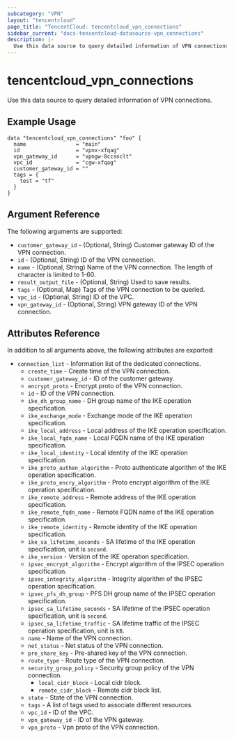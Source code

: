 ```yaml
---
subcategory: "VPN"
layout: "tencentcloud"
page_title: "TencentCloud: tencentcloud_vpn_connections"
sidebar_current: "docs-tencentcloud-datasource-vpn_connections"
description: |-
  Use this data source to query detailed information of VPN connections.
---
```


# tencentcloud_vpn_connections

Use this data source to query detailed information of VPN connections.

## Example Usage

```hcl
data "tencentcloud_vpn_connections" "foo" {
  name                = "main"
  id                  = "vpnx-xfqag"
  vpn_gateway_id      = "vpngw-8ccsnclt"
  vpc_id              = "cgw-xfqag"
  customer_gateway_id = ""
  tags = {
    test = "tf"
  }
}
```

## Argument Reference

The following arguments are supported:

* `customer_gateway_id` - (Optional, String) Customer gateway ID of the VPN connection.
* `id` - (Optional, String) ID of the VPN connection.
* `name` - (Optional, String) Name of the VPN connection. The length of character is limited to 1-60.
* `result_output_file` - (Optional, String) Used to save results.
* `tags` - (Optional, Map) Tags of the VPN connection to be queried.
* `vpc_id` - (Optional, String) ID of the VPC.
* `vpn_gateway_id` - (Optional, String) VPN gateway ID of the VPN connection.

## Attributes Reference

In addition to all arguments above, the following attributes are exported:

* `connection_list` - Information list of the dedicated connections.
  * `create_time` - Create time of the VPN connection.
  * `customer_gateway_id` - ID of the customer gateway.
  * `encrypt_proto` - Encrypt proto of the VPN connection.
  * `id` - ID of the VPN connection.
  * `ike_dh_group_name` - DH group name of the IKE operation specification.
  * `ike_exchange_mode` - Exchange mode of the IKE operation specification.
  * `ike_local_address` - Local address of the IKE operation specification.
  * `ike_local_fqdn_name` - Local FQDN name of the IKE operation specification.
  * `ike_local_identity` - Local identity of the IKE operation specification.
  * `ike_proto_authen_algorithm` - Proto authenticate algorithm of the IKE operation specification.
  * `ike_proto_encry_algorithm` - Proto encrypt algorithm of the IKE operation specification.
  * `ike_remote_address` - Remote address of the IKE operation specification.
  * `ike_remote_fqdn_name` - Remote FQDN name of the IKE operation specification.
  * `ike_remote_identity` - Remote identity of the IKE operation specification.
  * `ike_sa_lifetime_seconds` - SA lifetime of the IKE operation specification, unit is `second`.
  * `ike_version` - Version of the IKE operation specification.
  * `ipsec_encrypt_algorithm` - Encrypt algorithm of the IPSEC operation specification.
  * `ipsec_integrity_algorithm` - Integrity algorithm of the IPSEC operation specification.
  * `ipsec_pfs_dh_group` - PFS DH group name of the IPSEC operation specification.
  * `ipsec_sa_lifetime_seconds` - SA lifetime of the IPSEC operation specification, unit is `second`.
  * `ipsec_sa_lifetime_traffic` - SA lifetime traffic of the IPSEC operation specification, unit is `KB`.
  * `name` - Name of the VPN connection.
  * `net_status` - Net status of the VPN connection.
  * `pre_share_key` - Pre-shared key of the VPN connection.
  * `route_type` - Route type of the VPN connection.
  * `security_group_policy` - Security group policy of the VPN connection.
    * `local_cidr_block` - Local cidr block.
    * `remote_cidr_block` - Remote cidr block list.
  * `state` - State of the VPN connection.
  * `tags` - A list of tags used to associate different resources.
  * `vpc_id` - ID of the VPC.
  * `vpn_gateway_id` - ID of the VPN gateway.
  * `vpn_proto` - Vpn proto of the VPN connection.


